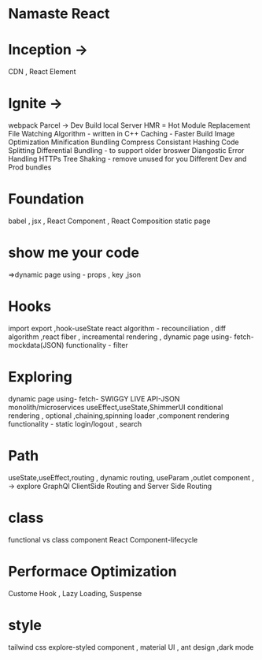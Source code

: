 # Namaste React 


# Inception ->
CDN , React Element 

# Ignite ->

webpack
Parcel ->
Dev Build
local Server
HMR = Hot Module Replacement
File Watching Algorithm - written in C++
Caching - Faster Build
Image Optimization
Minification
Bundling
Compress
Consistant Hashing
Code Splitting
Differential Bundling - to support older broswer 
Diangostic
Error Handling
HTTPs
Tree Shaking - remove unused for you
Different Dev and Prod bundles


# Foundation
babel , jsx , React Component , React Composition 
 static page

#  show me your code
 =>dynamic page using - props , key ,json

# Hooks
import export ,hook-useState
react algorithm - recounciliation , diff algorithm ,react fiber , increamental rendering , 
dynamic page using- fetch- mockdata(JSON)
functionality - filter

# Exploring
dynamic page using- fetch- SWIGGY LIVE API-JSON
monolith/microservices
useEffect,useState,ShimmerUI
conditional rendering , optional ,chaining,spinning loader ,component rendering
functionality - static login/logout , search

# Path
useState,useEffect,routing , dynamic routing, useParam ,outlet component , -> explore GraphQl
ClientSide Routing and Server Side Routing

# class
functional vs class component
React Component-lifecycle

# Performace Optimization
Custome Hook , Lazy Loading, Suspense

# style
tailwind css
explore-styled component , material UI , ant design ,dark mode